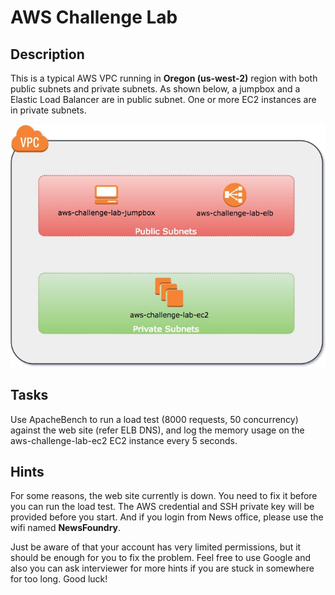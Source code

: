 # AWS Challenge Lab

## Description
This is a typical AWS VPC running in **Oregon (us-west-2)** region with both public subnets and private subnets. As shown below, a jumpbox and a Elastic Load Balancer are in public subnet. One or more EC2 instances are in private subnets.

![topology](networking/aws_challenge_lab.jpg)

## Tasks
Use ApacheBench to run a load test (8000 requests, 50 concurrency) against the web site (refer ELB DNS), and log the memory usage on the aws-challenge-lab-ec2 EC2 instance every 5 seconds.

## Hints
For some reasons, the web site currently is down. You need to fix it before you can run the load test. The AWS credential and SSH private key will be provided before you start. And if you login from News office, please use the wifi named **NewsFoundry**.

Just be aware of that your account has very limited permissions, but it should be enough for you to fix the problem. Feel free to use Google and also you can ask interviewer for more hints if you are stuck in somewhere for too long. Good luck!